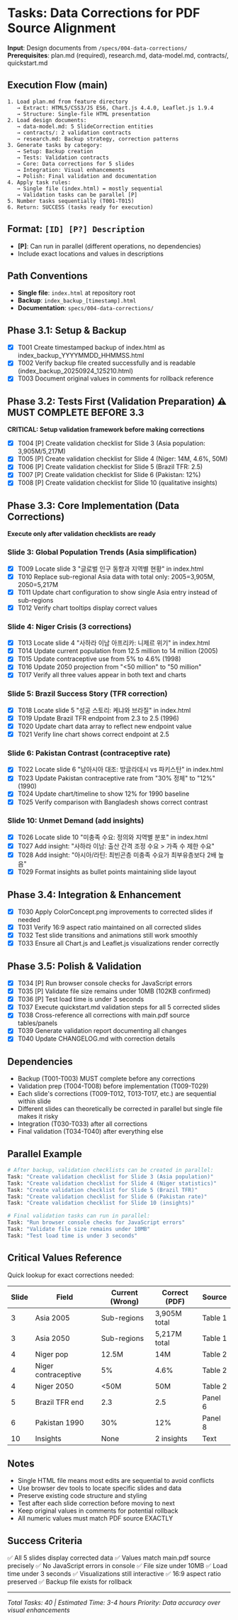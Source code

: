 # Tasks: Data Corrections for PDF Source Alignment

**Input**: Design documents from `/specs/004-data-corrections/`
**Prerequisites**: plan.md (required), research.md, data-model.md, contracts/, quickstart.md

## Execution Flow (main)
```
1. Load plan.md from feature directory
   → Extract: HTML5/CSS3/JS ES6, Chart.js 4.4.0, Leaflet.js 1.9.4
   → Structure: Single-file HTML presentation
2. Load design documents:
   → data-model.md: 5 SlideCorrection entities
   → contracts/: 2 validation contracts
   → research.md: Backup strategy, correction patterns
3. Generate tasks by category:
   → Setup: Backup creation
   → Tests: Validation contracts
   → Core: Data corrections for 5 slides
   → Integration: Visual enhancements
   → Polish: Final validation and documentation
4. Apply task rules:
   → Single file (index.html) = mostly sequential
   → Validation tasks can be parallel [P]
5. Number tasks sequentially (T001-T015)
6. Return: SUCCESS (tasks ready for execution)
```

## Format: `[ID] [P?] Description`
- **[P]**: Can run in parallel (different operations, no dependencies)
- Include exact locations and values in descriptions

## Path Conventions
- **Single file**: `index.html` at repository root
- **Backup**: `index_backup_[timestamp].html`
- **Documentation**: `specs/004-data-corrections/`

## Phase 3.1: Setup & Backup
- [x] T001 Create timestamped backup of index.html as index_backup_YYYYMMDD_HHMMSS.html
- [x] T002 Verify backup file created successfully and is readable (index_backup_20250924_125210.html)
- [x] T003 Document original values in comments for rollback reference

## Phase 3.2: Tests First (Validation Preparation) ⚠️ MUST COMPLETE BEFORE 3.3
**CRITICAL: Setup validation framework before making corrections**
- [x] T004 [P] Create validation checklist for Slide 3 (Asia population: 3,905M/5,217M)
- [x] T005 [P] Create validation checklist for Slide 4 (Niger: 14M, 4.6%, 50M)
- [x] T006 [P] Create validation checklist for Slide 5 (Brazil TFR: 2.5)
- [x] T007 [P] Create validation checklist for Slide 6 (Pakistan: 12%)
- [x] T008 [P] Create validation checklist for Slide 10 (qualitative insights)

## Phase 3.3: Core Implementation (Data Corrections)
**Execute only after validation checklists are ready**

### Slide 3: Global Population Trends (Asia simplification)
- [x] T009 Locate slide 3 "글로벌 인구 동향과 지역별 현황" in index.html
- [x] T010 Replace sub-regional Asia data with total only: 2005=3,905M, 2050=5,217M
- [x] T011 Update chart configuration to show single Asia entry instead of sub-regions
- [x] T012 Verify chart tooltips display correct values

### Slide 4: Niger Crisis (3 corrections)
- [x] T013 Locate slide 4 "사하라 이남 아프리카: 니제르 위기" in index.html
- [x] T014 Update current population from 12.5 million to 14 million (2005)
- [x] T015 Update contraceptive use from 5% to 4.6% (1998)
- [x] T016 Update 2050 projection from "<50 million" to "50 million"
- [x] T017 Verify all three values appear in both text and charts

### Slide 5: Brazil Success Story (TFR correction)
- [x] T018 Locate slide 5 "성공 스토리: 케냐와 브라질" in index.html
- [x] T019 Update Brazil TFR endpoint from 2.3 to 2.5 (1996)
- [x] T020 Update chart data array to reflect new endpoint value
- [x] T021 Verify line chart shows correct endpoint at 2.5

### Slide 6: Pakistan Contrast (contraceptive rate)
- [x] T022 Locate slide 6 "남아시아 대조: 방글라데시 vs 파키스탄" in index.html
- [x] T023 Update Pakistan contraceptive rate from "30% 정체" to "12%" (1990)
- [x] T024 Update chart/timeline to show 12% for 1990 baseline
- [x] T025 Verify comparison with Bangladesh shows correct contrast

### Slide 10: Unmet Demand (add insights)
- [x] T026 Locate slide 10 "미충족 수요: 정의와 지역별 분포" in index.html
- [x] T027 Add insight: "사하라 이남: 출산 간격 조정 수요 > 가족 수 제한 수요"
- [x] T028 Add insight: "아시아/라틴: 최빈곤층 미충족 수요가 최부유층보다 2배 높음"
- [x] T029 Format insights as bullet points maintaining slide layout

## Phase 3.4: Integration & Enhancement
- [x] T030 Apply ColorConcept.png improvements to corrected slides if needed
- [x] T031 Verify 16:9 aspect ratio maintained on all corrected slides
- [x] T032 Test slide transitions and animations still work smoothly
- [x] T033 Ensure all Chart.js and Leaflet.js visualizations render correctly

## Phase 3.5: Polish & Validation
- [x] T034 [P] Run browser console checks for JavaScript errors
- [x] T035 [P] Validate file size remains under 10MB (102KB confirmed)
- [x] T036 [P] Test load time is under 3 seconds
- [x] T037 Execute quickstart.md validation steps for all 5 corrected slides
- [x] T038 Cross-reference all corrections with main.pdf source tables/panels
- [x] T039 Generate validation report documenting all changes
- [x] T040 Update CHANGELOG.md with correction details

## Dependencies
- Backup (T001-T003) MUST complete before any corrections
- Validation prep (T004-T008) before implementation (T009-T029)
- Each slide's corrections (T009-T012, T013-T017, etc.) are sequential within slide
- Different slides can theoretically be corrected in parallel but single file makes it risky
- Integration (T030-T033) after all corrections
- Final validation (T034-T040) after everything else

## Parallel Example
```bash
# After backup, validation checklists can be created in parallel:
Task: "Create validation checklist for Slide 3 (Asia population)"
Task: "Create validation checklist for Slide 4 (Niger statistics)"
Task: "Create validation checklist for Slide 5 (Brazil TFR)"
Task: "Create validation checklist for Slide 6 (Pakistan rate)"
Task: "Create validation checklist for Slide 10 (insights)"

# Final validation tasks can run in parallel:
Task: "Run browser console checks for JavaScript errors"
Task: "Validate file size remains under 10MB"
Task: "Test load time is under 3 seconds"
```

## Critical Values Reference
Quick lookup for exact corrections needed:

| Slide | Field | Current (Wrong) | Correct (PDF) | Source |
|-------|-------|----------------|---------------|--------|
| 3 | Asia 2005 | Sub-regions | 3,905M total | Table 1 |
| 3 | Asia 2050 | Sub-regions | 5,217M total | Table 1 |
| 4 | Niger pop | 12.5M | 14M | Table 2 |
| 4 | Niger contraceptive | 5% | 4.6% | Table 2 |
| 4 | Niger 2050 | <50M | 50M | Table 2 |
| 5 | Brazil TFR end | 2.3 | 2.5 | Panel 6 |
| 6 | Pakistan 1990 | 30% | 12% | Panel 8 |
| 10 | Insights | None | 2 insights | Text |

## Notes
- Single HTML file means most edits are sequential to avoid conflicts
- Use browser dev tools to locate specific slides and data
- Preserve existing code structure and styling
- Test after each slide correction before moving to next
- Keep original values in comments for potential rollback
- All numeric values must match PDF source EXACTLY

## Success Criteria
✅ All 5 slides display corrected data
✅ Values match main.pdf source precisely
✅ No JavaScript errors in console
✅ File size under 10MB
✅ Load time under 3 seconds
✅ Visualizations still interactive
✅ 16:9 aspect ratio preserved
✅ Backup file exists for rollback

---
*Total Tasks: 40 | Estimated Time: 3-4 hours*
*Priority: Data accuracy over visual enhancements*
